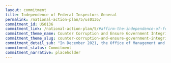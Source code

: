 ```yaml
---
layout: commitment
title: Independence of Federal Inspectors General
permalink: /national-action-plan/5/us0136/
commitment_id: US0136
commitment_link: /national-action-plan/5/#affirm-the-independence-of-federal-inspectors-general
commitment_theme_name: Counter Corruption and Ensure Government Integrity and Accountability to the Public
commitment_theme_slug: counter-corruption-and-ensure-government-integrity-and-accountability-to-the-public
commitment_detail_sub: "In December 2021, the Office of Management and Budget (OMB) released guidance to Federal agencies and departments, calling on agency heads to establish productive and cooperative relationships with agency IGs. The Biden-Harris Administration commits to ongoing implementation of the December 2021 guidance."
commitment_status: Commitment
commitment_narrative: placeholder
---
```


